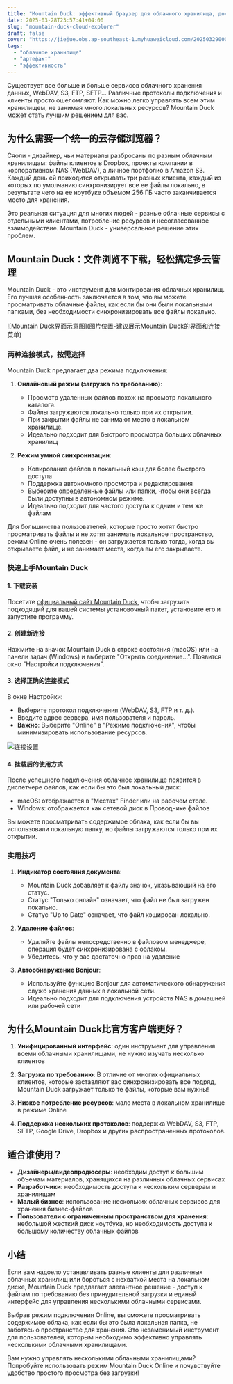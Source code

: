 ```yaml
---
title: "Mountain Duck: эффективный браузер для облачного хранилища, доступ по требованию, не занимая локального пространства"
date: 2025-03-28T23:57:41+04:00
slug: "mountain-duck-cloud-explorer"
draft: false
cover: "https://jiejue.obs.ap-southeast-1.myhuaweicloud.com/20250329000041054.webp"
tags:
  - "облачное хранилище"
  - "артефакт"
  - "эффективность"
---
```


Существует все больше и больше сервисов облачного хранения данных, WebDAV, S3, FTP, SFTP... Различные протоколы подключения и клиенты просто ошеломляют. Как можно легко управлять всем этим хранилищем, не занимая много локальных ресурсов? Mountain Duck может стать лучшим решением для вас.

<!--more-->

## 为什么需要一个统一的云存储浏览器？

Сяоли - дизайнер, чьи материалы разбросаны по разным облачным хранилищам: файлы клиентов в Dropbox, проекты компании в корпоративном NAS (WebDAV), а личное портфолио в Amazon S3. Каждый день ей приходится открывать три разных клиента, каждый из которых по умолчанию синхронизирует все ее файлы локально, в результате чего на ее ноутбуке объемом 256 ГБ часто заканчивается место для хранения.

Это реальная ситуация для многих людей - разные облачные сервисы с отдельными клиентами, потребление ресурсов и несогласованное взаимодействие. Mountain Duck - универсальное решение этих проблем.

## Mountain Duck：文件浏览不下载，轻松搞定多云管理

Mountain Duck - это инструмент для монтирования облачных хранилищ. Его лучшая особенность заключается в том, что вы можете просматривать облачные файлы, как если бы они были локальными папками, без необходимости синхронизировать все файлы локально.

![Mountain Duck界面示意图](图片位置-建议展示Mountain Duck的界面和连接菜单)

### 两种连接模式，按需选择

Mountain Duck предлагает два режима подключения:

1. **Онлайновый режим (загрузка по требованию)**:
   - Просмотр удаленных файлов похож на просмотр локального каталога.
   - Файлы загружаются локально только при их открытии.
   - При закрытии файлы не занимают место в локальном хранилище.
   - Идеально подходит для быстрого просмотра больших облачных хранилищ

2. **Режим умной синхронизации**:
   - Копирование файлов в локальный кэш для более быстрого доступа
   - Поддержка автономного просмотра и редактирования
   - Выберите определенные файлы или папки, чтобы они всегда были доступны в автономном режиме.
   - Идеально подходит для частого доступа к одним и тем же файлам

Для большинства пользователей, которые просто хотят быстро просматривать файлы и не хотят занимать локальное пространство, режим Online очень полезен - он загружается только тогда, когда вы открываете файл, и не занимает места, когда вы его закрываете.

### 快速上手Mountain Duck

#### 1. 下载安装

Посетите [официальный сайт Mountain Duck](https://mountainduck.io/), чтобы загрузить подходящий для вашей системы установочный пакет, установите его и запустите программу.

#### 2. 创建新连接

Нажмите на значок Mountain Duck в строке состояния (macOS) или на панели задач (Windows) и выберите "Открыть соединение...". Появится окно "Настройки подключения".

#### 3. 选择正确的连接模式

В окне Настройки:
- Выберите протокол подключения (WebDAV, S3, FTP и т. д.).
- Введите адрес сервера, имя пользователя и пароль.
- **Важно**: Выберите "Online" в "Режиме подключения", чтобы минимизировать использование ресурсов.

![连接设置](https://jiejue.obs.ap-southeast-1.myhuaweicloud.com/20250329000940503.webp)

#### 4. 挂载后的使用方式

После успешного подключения облачное хранилище появится в диспетчере файлов, как если бы это был локальный диск:
- macOS: отображается в "Местах" Finder или на рабочем столе.
- Windows: отображается как сетевой диск в Проводнике файлов

Вы можете просматривать содержимое облака, как если бы вы использовали локальную папку, но файлы загружаются только при их открытии.

### 实用技巧

1. **Индикатор состояния документа**:
   - Mountain Duck добавляет к файлу значок, указывающий на его статус.
   - Статус "Только онлайн" означает, что файл не был загружен локально.
   - Статус "Up to Date" означает, что файл кэширован локально.

2. **Удаление файлов**:
   - Удаляйте файлы непосредственно в файловом менеджере, операция будет синхронизирована с облаком.
   - Убедитесь, что у вас достаточно прав на удаление

3. **Автообнаружение Bonjour**:
   - Используйте функцию Bonjour для автоматического обнаружения служб хранения данных в локальной сети.
   - Идеально подходит для подключения устройств NAS в домашней или рабочей сети

## 为什么Mountain Duck比官方客户端更好？

1. **Унифицированный интерфейс**: один инструмент для управления всеми облачными хранилищами, не нужно изучать несколько клиентов

2. **Загрузка по требованию**: В отличие от многих официальных клиентов, которые заставляют вас синхронизировать все подряд, Mountain Duck загружает только те файлы, которые вам нужны!

3. **Низкое потребление ресурсов**: мало места в локальном хранилище в режиме Online

4. **Поддержка нескольких протоколов**: поддержка WebDAV, S3, FTP, SFTP, Google Drive, Dropbox и других распространенных протоколов.

## 适合谁使用？

- **Дизайнеры/видеопродюсеры**: необходим доступ к большим объемам материалов, хранящихся на различных облачных сервисах
- **Разработчики**: необходимость доступа к нескольким серверам и хранилищам
- **Малый бизнес**: использование нескольких облачных сервисов для хранения бизнес-файлов
- **Пользователи с ограниченным пространством для хранения**: небольшой жесткий диск ноутбука, но необходимость доступа к большому количеству облачных файлов

## 小结

Если вам надоело устанавливать разные клиенты для различных облачных хранилищ или бороться с нехваткой места на локальном диске, Mountain Duck предлагает элегантное решение - доступ к файлам по требованию без принудительной загрузки и единый интерфейс для управления несколькими облачными сервисами.

Выбрав режим подключения Online, вы сможете просматривать содержимое облака, как если бы это была локальная папка, не заботясь о пространстве для хранения. Это незаменимый инструмент для пользователей, которым необходимо эффективно управлять несколькими облачными хранилищами.

Вам нужно управлять несколькими облачными хранилищами? Попробуйте использовать режим Mountain Duck Online и почувствуйте удобство простого просмотра без загрузки!